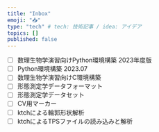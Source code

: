```yaml
---
title: "Inbox"
emoji: "📥"
type: "tech" # tech: 技術記事 / idea: アイデア
topics: []
published: false
---
```


- [ ] 数理生物学演習向けPython環境構築 2023年度版
- [ ] Python環境構築 2023.07
- [ ] 数理生物学演習向けC環境構築
- [ ] 形態測定学データフォーマット
- [ ] 形態測定学データセット
- [ ] CV用マーカー
- [ ] ktchによる輪郭形状解析
- [ ] ktchによるTPSファイルの読み込みと解析